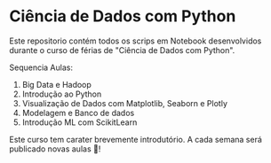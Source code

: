 # Ciência de Dados com Python

Este repositorio contém todos os scrips em Notebook desenvolvidos durante o curso de férias de "Ciência de Dados com Python". 

Sequencia Aulas:

1. Big Data e Hadoop
2. Introdução ao Python
3. Visualização de Dados com Matplotlib, Seaborn e Plotly
3. Modelagem e Banco de dados
4. Introdução ML com ScikitLearn

Este curso tem carater brevemente introdutório. A cada semana será publicado novas aulas 🙌!
